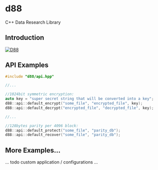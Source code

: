 # d88
C++ Data Research Library

## Introduction

[![D88](http://img.youtube.com/vi/oDPl95J3FXM/0.jpg)](https://www.youtube.com/watch?v=oDPl95J3FXM "D88")

## API Examples

```C++
#include "d88/api.hpp"

//...

//1024bit symmetric encryption:
auto key = "super secret string that will be converted into a key";
d88::api::default_encrypt("some_file", "encrypted_file", key);
d88::api::default_decrypt("encrypted_file", "decrypted_file", key);

//...

//128bytes parity per 4096 block:
d88::api::default_protect("some_file", "parity_db");
d88::api::default_recover("some_file", "parity_db");

```

## More Examples...

... todo custom application / configurations ...

